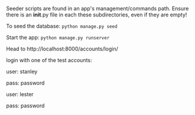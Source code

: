 Seeder scripts are found in an app's management/commands path. Ensure there is an **init**.py file in each these subdirectories, even if they are empty!

To seed the database: `python manage.py seed`

Start the app: `python manage.py runserver`

Head to http://localhost:8000/accounts/login/

login with one of the test accounts:

user: stanley

pass: password

user: lester

pass: password
